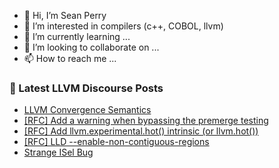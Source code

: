 - 👋 Hi, I’m Sean Perry
- 👀 I’m interested in compilers (c++, COBOL, llvm)
- 🌱 I’m currently learning ...
- 💞️ I’m looking to collaborate on ...
- 📫 How to reach me ...

<!---
s66perry/s66perry is a ✨ special ✨ repository because its `README.md` (this file) appears on your GitHub profile.
You can click the Preview link to take a look at your changes.
--->
### 📕 Latest LLVM Discourse Posts

<!-- DISCOURSE-LLVM:START -->
- [LLVM Convergence Semantics](https://discourse.llvm.org/t/llvm-convergence-semantics/77642#post_1)
- [[RFC] Add a warning when bypassing the premerge testing](https://discourse.llvm.org/t/rfc-add-a-warning-when-bypassing-the-premerge-testing/77610#post_10)
- [[RFC] Add llvm.experimental.hot&lpar;&rpar; intrinsic &lpar;or llvm.hot&lpar;&rpar;&rpar;](https://discourse.llvm.org/t/rfc-add-llvm-experimental-hot-intrinsic-or-llvm-hot/77641#post_1)
- [[RFC] LLD --enable-non-contiguous-regions](https://discourse.llvm.org/t/rfc-lld-enable-non-contiguous-regions/76513#post_13)
- [Strange ISel Bug](https://discourse.llvm.org/t/strange-isel-bug/75030#post_18)
<!-- DISCOURSE-LLVM:END -->

